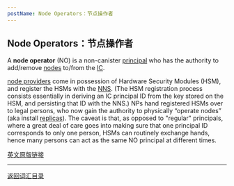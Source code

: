 ```yaml
---
postName: Node Operators：节点操作者
---
```

## Node Operators：节点操作者

A **node operator** (NO) is a non-canister [principal](../P/principal) who has the authority to add/remove [nodes](node) to/from the [IC](../I/ic).<br>

[node providers](../N/nodeprovider) come in possession of Hardware Security Modules (HSM), and register the HSMs with the [NNS](nns). (The HSM registration process consists essentially in deriving an IC principal ID from the key stored on the HSM, and persisting that ID with the NNS.) NPs hand registered HSMs over to legal persons, who now gain the authority to physically “operate nodes” (aka install [replicas](../R/replica)). The caveat is that, as opposed to "regular" principals, where a great deal of care goes into making sure that one principal ID corresponds to only one person, HSMs can routinely exchange hands, hence many persons can act as the same NO principal at different times.

[英文原版链接](https://wiki.internetcomputer.org/wiki/Glossary)

---
[返回词汇目录](../glossary)